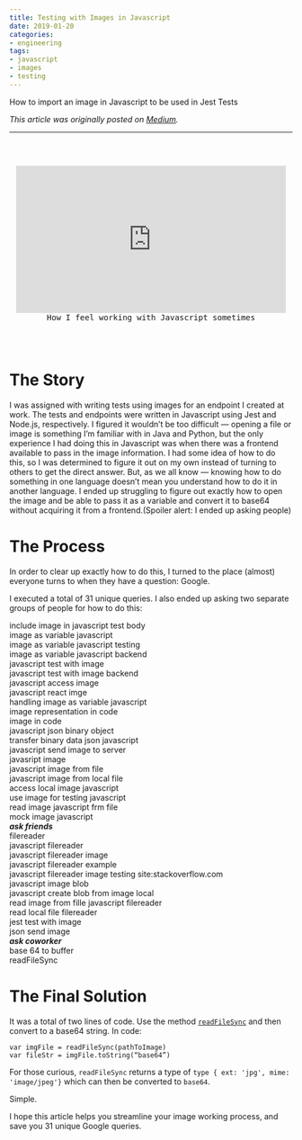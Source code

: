 ```yaml
---
title: Testing with Images in Javascript
date: 2019-01-20
categories:
- engineering
tags:
- javascript
- images 
- testing
---
```


How to import an image in Javascript to be used in Jest Tests


_This article was originally posted on [Medium](https://medium.com/@endingwithali/testing-with-images-in-javascript-52fcbe06961f)._

---

<p style="margin-bottom:0;"><br/></p>
<pre style="margin:0; padding-top:2em;">
<center><iframe src="https://giphy.com/embed/BgrAbwtpqknXW" width="480" height="262" frameBorder="0" class="giphy-embed"></iframe></center><center>How I feel working with Javascript sometimes</center>
</pre>
<p style="margin-bottom:0;"><br/></p>


# The Story
I was assigned with writing tests using images for an endpoint I created at work. The tests and endpoints were written in Javascript using Jest and Node.js, respectively. I figured it wouldn’t be too difficult — opening a file or image is something I’m familiar with in Java and Python, but the only experience I had doing this in Javascript was when there was a frontend available to pass in the image information. I had some idea of how to do this, so I was determined to figure it out on my own instead of turning to others to get the direct answer. But, as we all know — knowing how to do something in one language doesn’t mean you understand how to do it in another language. I ended up struggling to figure out exactly how to open the image and be able to pass it as a variable and convert it to base64 without acquiring it from a frontend.(Spoiler alert: I ended up asking people)

# The Process
In order to clear up exactly how to do this, I turned to the place (almost) everyone turns to when they have a question: Google.

I executed a total of 31 unique queries. I also ended up asking two separate groups of people for how to do this:

include image in javascript test body
<br/>
image as variable javascript
<br/>
image as variable javascript testing
<br/>
image as variable javascript backend
<br/>
javascript test with image
<br/>
javascript test with image backend
<br/>
javascript access image
<br/>
javascript react imge
<br/>
handling image as variable javascript
<br/>
image representation in code
<br/>
image in code
<br/>
javascript json binary object
<br/>
transfer binary data json javascript
<br/>
javascript send image to server
<br/>
javasript image
<br/>
javascript image from file
<br/>
javascript image from local file
<br/>
access local image javascript
<br/>
use image for testing javascript
<br/>
read image javascript frm file
<br/>
mock image javascript
<br/>
**_ask friends_**
<br/>
filereader
<br/>
javascript filereader
<br/>
javascript filereader image
<br/>
javascript filereader example
<br/>
javascript filereader image testing site:stackoverflow.com
<br/>
javascript image blob
<br/>
javascript create blob from image local
<br/>
read image from fille javascript filereader
<br/>
read local file filereader
<br/>
jest test with image
<br/>
json send image
<br/>
**_ask coworker_**
<br/>
base 64 to buffer
<br/>
readFileSync

# The Final Solution

It was a total of two lines of code. Use the method [`readFileSync`](https://nodejs.org/api/fs.html#fs_fs_readfilesync_path_options) and then convert to a 
base64 string. In code:

```
var imgFile = readFileSync(pathToImage)
var fileStr = imgFile.toString(“base64”)
```

For those curious, `readFileSync` returns a type of `type { ext: 'jpg', mime: 'image/jpeg'}` which can then be converted to `base64`.

Simple.

I hope this article helps you streamline your image working process, and save you 31 unique Google queries.
